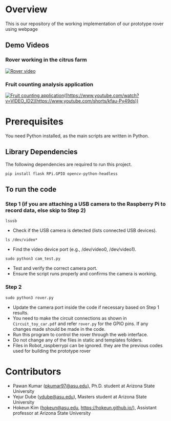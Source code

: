 # Overview
This is our repository of the working implementation of our prototype rover using webpage

## Demo Videos

### Rover working in the citrus farm
[![Rover video ](https://img.youtube.com/vi/w_ep-jKaQc/0.jpg)](https://www.youtube.com/watch?v=w_ep-jKaQc)

### Fruit counting analysis application
[![Fruit counting application](https://img.youtube.com/vi/kfau-Py49ds/0.jpg)](https://www.youtube.com/watch?v=kfau-Py49ds)([https://www.youtube.com/watch?v=VIDEO_ID2](https://www.youtube.com/shorts/kfau-Py49ds))

# Prerequisites 

You need Python installed, as the main scripts are written in Python.

## Library Dependencies
The following dependencies are required to run this project.
  
```
pip install flask RPi.GPIO opencv-python-headless

```
## To run the code

### Step 1 (if you are attaching a USB camera to the Raspberry Pi to record data, else skip to Step 2)

``` 
lsusb
 ```
- Check if the USB camera is detected (lists connected USB devices).

``` 
ls /dev/video*
```

- Find the video device port (e.g., /dev/video0, /dev/video1).

``` 
sudo python3 cam_test.py
```

- Test and verify the correct camera port. 
- Ensure the script runs properly and confirms the camera is working.

### Step 2

``` 
sudo python3 rover.py
```

- Update the camera port inside the code if necessary based on Step 1 results.
- You need to make the circuit connections as shown in ``` Circuit_toy_car.pdf ``` and refer ``` rover.py ``` for the GPIO pins. If any changes made should be made in the code.
- Run this program to control the rover through the web interface.
- Do not change any of the files in static and templates folders.
- Files in Robot_raspberrypi can be ignored. they are the previous codes used for building the prototype rover

# Contributors
- Pawan Kumar (pkumar97@asu.edu), Ph.D. student at Arizona State University
- Yejur Dube (ydube@asu.edu), Masters student at Arizona State University
- Hokeun Kim (hokeun@asu.edu, https://hokeun.github.io/), Assistant professor at Arizona State University 
